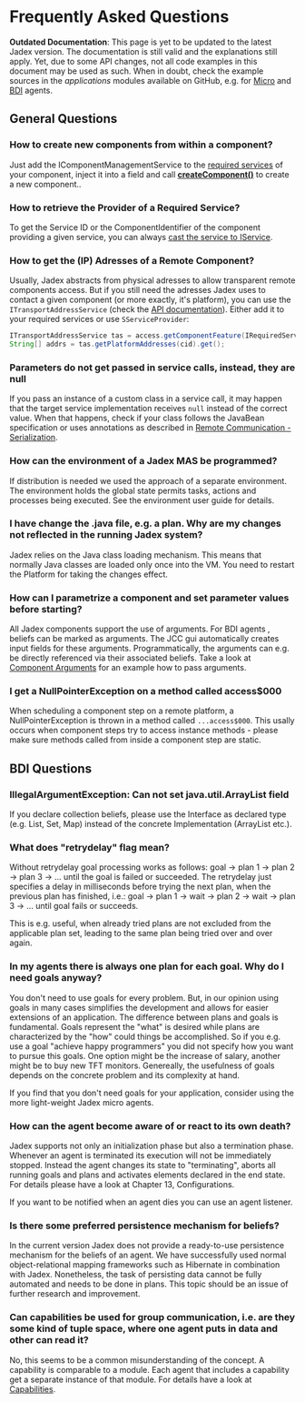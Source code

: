 # Frequently Asked Questions

**Outdated Documentation**: This page is yet to be updated to the latest Jadex version. The documentation is still valid and the explanations still apply. Yet, due to some API changes, not all code examples in this document may be used as such. When in doubt, check the example sources in the *applications* modules available on GitHub, e.g. for [Micro](https://github.com/actoron/jadex/tree/master/applications/micro/src/main/java/jadex/micro) and [BDI](https://github.com/actoron/jadex/tree/master/applications/bdiv3/src/main/java/jadex/bdiv3) agents.

## General Questions

### How to create new components from within a component?

Just add the IComponentManagementService to the [required services](../services/services.md#using-services) of your component, inject it into a field and call [**createComponent()**](../components/components.md#starting-the-component) to create a new component..

### How to retrieve the Provider of a Required Service?

To get the Service ID or the ComponentIdentifier of the component providing a given service, you can always [cast the service to IService](../services/services.md#the-iservice-interface).

### How to get the (IP) Adresses of a Remote Component?

Usually, Jadex abstracts from physical adresses to allow transparent remote components access.
But if you still need the adresses Jadex uses to contact a given component (or more exactly, it's platform), you can use the ```ITransportAddressService``` (check the [API documentation](https://www.activecomponents.org/forward.html?type=javadoc&path=jadex/bridge/service/types/address/ITransportAddressService.html)).
Either add it to your required services or use ```SServiceProvider```:

```java
ITransportAddressService tas = access.getComponentFeature(IRequiredServicesFeature.class).searchLocalService(new ServiceQuery<>( ITransportAddressService.class, ServiceScope.PLATFORM));
String[] addrs = tas.getPlatformAddresses(cid).get();
```

### Parameters do not get passed in service calls, instead, they are null

If you pass an instance of a custom class in a service call, it may happen that the target service implementation receives ```null``` instead of the correct value. When that happens, check if your class follows the JavaBean specification or uses annotations as described in [Remote Communication - Serialization](../remote/remote.md#serialization).

### How can the environment of a Jadex MAS be programmed?

If distribution is needed we used the approach of a separate environment. The environment holds the global state permits tasks, actions and processes being executed. See the environment user guide for details.

### I have change the .java file, e.g. a plan. Why are my changes not reflected in the running Jadex system?

Jadex relies on the Java class loading mechanism. This means that normally Java classes are loaded only once into the VM. You need to restart the Platform for taking the changes effect. 

### How can I parametrize a component and set parameter values before starting?

All Jadex components support the use of arguments. For BDI agents , beliefs can be marked as arguments. The JCC gui automatically creates input fields for these arguments. Programmatically, the arguments can e.g. be directly referenced via their associated beliefs.
Take a look at [Component Arguments](../components/components.md#component-arguments) for an example how to pass arguments.

### I get a NullPointerException on a method called access$000

When scheduling a component step on a remote platform, a NullPointerException is thrown in a method called ```...access$000```.
This usally occurs when component steps try to access instance methods - please make sure methods called from inside a component step are static.

## BDI Questions

### IllegalArgumentException: Can not set java.util.ArrayList field

If you declare collection beliefs, please use the Interface as declared type (e.g. List, Set, Map) instead of the concrete Implementation (ArrayList etc.).

### What does "retrydelay" flag mean?

Without retrydelay goal processing works as follows:
goal -&gt; plan 1 -&gt; plan 2 -&gt; plan 3 -&gt; ...
until the goal is failed or succeeded. The retrydelay just specifies a delay in milliseconds before trying the next plan, when the previous plan has finished, i.e.:
goal -&gt; plan 1 -&gt; wait -&gt; plan 2 -&gt; wait -&gt; plan 3 -&gt; ...
until goal fails or succeeds.

This is e.g. useful, when already tried plans are not excluded from the applicable plan set, leading to the same plan being tried over and over again.

### In my agents there is always one plan for each goal. Why do I need goals anyway?

You don't need to use goals for every problem. But, in our opinion using goals in many cases simplifies the development and allows for easier extensions of an application. The difference between plans and goals is fundamental. Goals represent the "what" is desired while plans are characterized by the "how" could things be accomplished. So if you e.g. use a goal "achieve happy programmers" you did not specify how you want to pursue this goals. One option might be the increase of salary, another might be to buy new TFT monitors. Genereally, the usefulness of goals depends on the concrete problem and its complexity at hand.

If you find that you don't need goals for your application, consider using the more light-weight Jadex micro agents.

### How can the agent become aware of or react to its own death?

Jadex supports not only an initialization phase but also a termination phase. Whenever an agent is terminated its execution will not be immediately stopped. Instead the agent changes its state to "terminating", aborts all running goals and plans and activates elements declared in the end state. For details please have a look at Chapter 13, Configurations.

If you want to be notified when an agent dies you can use an agent listener.

### Is there some preferred persistence mechanism for beliefs?

In the current version Jadex does not provide a ready-to-use persistence mechanism for the beliefs of an agent. We have successfully used normal object-relational mapping frameworks such as Hibernate in combination with Jadex. Nonetheless, the task of persisting data cannot be fully automated and needs to be done in plans. This topic should be an issue of further research and improvement.

### Can capabilities be used for group communication, i.e. are they some kind of tuple space, where one agent puts in data and other can read it?

No, this seems to be a common misunderstanding of the concept. A capability is comparable to a module. Each agent that includes a capability get a separate instance of that module. For details have a look at [Capabilities](../guides/bdiv3/05%20Capabilities.md).
